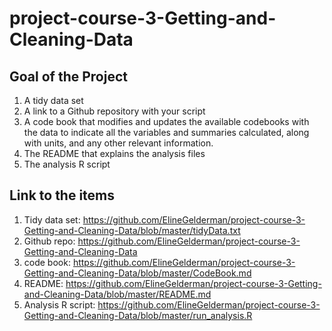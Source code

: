 # project-course-3-Getting-and-Cleaning-Data


## Goal of the Project
1. A tidy data set 
2. A link to a Github repository with your script
3. A code book that modifies and updates the available codebooks with the data to indicate all the variables and summaries calculated, along with units, and any other relevant information.
4. The README that explains the analysis files
5. The analysis R script


## Link to the items
1. Tidy data set: https://github.com/ElineGelderman/project-course-3-Getting-and-Cleaning-Data/blob/master/tidyData.txt
2. Github repo: https://github.com/ElineGelderman/project-course-3-Getting-and-Cleaning-Data
3. code book: https://github.com/ElineGelderman/project-course-3-Getting-and-Cleaning-Data/blob/master/CodeBook.md
4. README: https://github.com/ElineGelderman/project-course-3-Getting-and-Cleaning-Data/blob/master/README.md
5. Analysis R script: https://github.com/ElineGelderman/project-course-3-Getting-and-Cleaning-Data/blob/master/run_analysis.R

